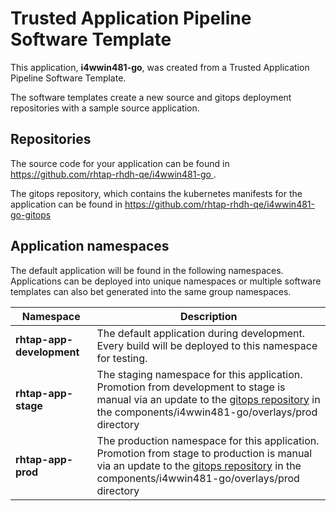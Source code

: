 # Trusted Application Pipeline Software Template

This application, **i4wwin481-go**, was created from a Trusted Application Pipeline Software Template.

The software templates create a new source and gitops deployment repositories with a sample source application. 

## Repositories

The source code for your application can be found in [https://github.com/rhtap-rhdh-qe/i4wwin481-go ](https://github.com/rhtap-rhdh-qe/i4wwin481-go ).
 
The gitops repository, which contains the kubernetes manifests for the application can be found in 
[https://github.com/rhtap-rhdh-qe/i4wwin481-go-gitops ](https://github.com/rhtap-rhdh-qe/i4wwin481-go-gitops ) 

## Application namespaces 

The default application will be found in the following namespaces. Applications can be deployed into unique namespaces or multiple software templates can also bet generated into the same group namespaces.  

|  Namespace   |  Description   |  
| -------- | -------- |   
| **rhtap-app-development** | The default application during development. Every build will be deployed to this namespace for testing. | 
| **rhtap-app-stage** | The staging namespace for this application. Promotion from development to stage is manual via an update to the [gitops repository](https://github.com/rhtap-rhdh-qe/i4wwin481-go-gitops ) in the components/i4wwin481-go/overlays/prod directory |  
| **rhtap-app-prod** | The production namespace for this application. Promotion from stage to production is manual via an update to the [gitops repository](https://github.com/rhtap-rhdh-qe/i4wwin481-go-gitops ) in the components/i4wwin481-go/overlays/prod directory | 